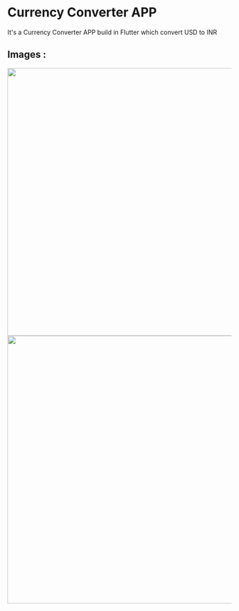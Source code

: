 

# Currency Converter APP

It's a Currency Converter APP build in Flutter which convert USD to INR

## Images :

<img src = "\img\Currency Converter img(1).png" hight=400 width=600>
<img src = "\img\Currency Converter img(2).png" hight=400 width=600>

